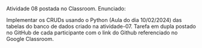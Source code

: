  Atividade 08 postada no Classroom. Enunciado:

Implementar os CRUDs usando o Python (Aula do dia 10/02/2024) das tabelas do banco de dados criado na atividade-07.
Tarefa em dupla postado no GitHub de cada participante com o link do Github referenciado no Google Classroom.
